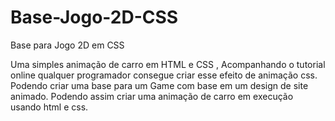 # Base-Jogo-2D-CSS
Base para Jogo 2D em CSS

Uma simples animação de carro em HTML e CSS , 
Acompanhando o tutorial online qualquer programador 
consegue criar esse efeito de animação css.
Podendo criar uma base para um Game com base em um
design de site animado.
Podendo assim criar uma animação de carro em execução usando html e css.
